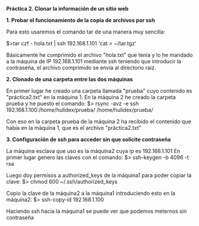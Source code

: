 **Práctica 2. Clonar la información de un sitio web**

**1. Probar el funcionamiento de la copia de archivos por ssh**

Para esto usaremos el comando tar de una manera muy sencilla:

$>tar czf - hola.txt | ssh 192.168.1.101 'cat > ~/tar.tgz'

Básicamente he comprimido el archivo "hola.txt" que tenía y lo he mandado a la máquina de IP 192.168.1.101 mediante ssh teniendo que introducir la contraseña, el archivo comprimido se envía al directorio raiz.


**2. Clonado de una carpeta entre las dos máquinas**

En primer lugar he creado una carpeta llamada "prueba" cuyo contenido es "práctica2.txt" en la máquina 1.
En la máquina 2 he creado la carpeta prueba y he puesto el comando:
$> rsync -avz -e ssh 192.168.1.100:/home/hulidex/prueba/ /home/hulidex/prueba/

Con eso en la carpeta prueba de la máquina 2 ha recibido el contenido que había en la máquina 1, que es el archivo "práctica2.txt"

**3. Configuración de ssh para acceder sin que solicite contraseña**

La máquina esclava que uso es la máquina2 cuya ip es 192.168.1.101
En primer lugar genero las claves con el comando:
$> ssh-keygen -b 4096 -t rsa

Luego doy permisos a authorized_keys de la máquina1 para poder copiar la clave:
$> chmod 600 ~/.ssh/authorized_keys

Copio la clave de la máquina2 a la máquina1 introduciendo esto en la máquina2:
$> ssh-copy-id 192.168.1.100

Haciendo ssh hacia la máquina1 se puede ver que podemos meternos sin contraseña

